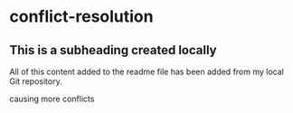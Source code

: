 # conflict-resolution

## This is a subheading created locally

All of this content added to the readme file has been added from my local Git repository.

causing more conflicts
